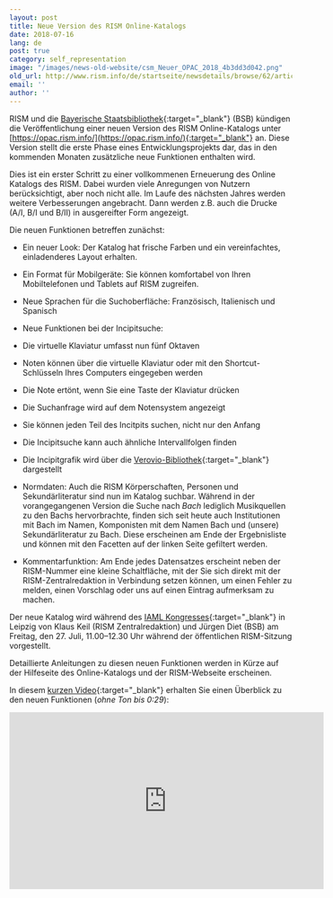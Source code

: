 ```yaml
---
layout: post
title: Neue Version des RISM Online-Katalogs
date: 2018-07-16
lang: de
post: true
category: self_representation
image: "/images/news-old-website/csm_Neuer_OPAC_2018_4b3dd3d042.png"
old_url: http://www.rism.info/de/startseite/newsdetails/browse/62/article/64/new-version-of-the-rism-online-catalog-1.html
email: ''
author: ''
---
```



RISM und die [Bayerische Staatsbibliothek](https://www.bsb-muenchen.de/){:target="_blank"} (BSB) kündigen die Veröffentlichung einer neuen Version des RISM Online-Katalogs unter [https://opac.rism.info/](https://opac.rism.info/){:target="_blank"} an. Diese Version stellt die erste Phase eines Entwicklungsprojekts dar, das in den kommenden Monaten zusätzliche neue Funktionen enthalten wird.

Dies ist ein erster Schritt zu einer vollkommenen Erneuerung des Online Katalogs des RISM. Dabei wurden viele Anregungen von Nutzern berücksichtigt, aber noch nicht alle. Im Laufe des nächsten Jahres werden weitere Verbesserungen angebracht. Dann werden z.B. auch die Drucke (A/I, B/I und B/II) in ausgereifter Form angezeigt.

Die neuen Funktionen betreffen zunächst:

- Ein neuer Look: Der Katalog hat frische Farben und ein vereinfachtes, einladenderes Layout erhalten.
- Ein Format für Mobilgeräte: Sie können komfortabel von Ihren Mobiltelefonen und Tablets auf RISM zugreifen.
- Neue Sprachen für die Suchoberfläche: Französisch, Italienisch und Spanisch
- Neue Funktionen bei der Incipitsuche:
- Die virtuelle Klaviatur umfasst nun fünf Oktaven
- Noten können über die virtuelle Klaviatur oder mit den Shortcut-Schlüsseln Ihres Computers eingegeben werden
- Die Note ertönt, wenn Sie eine Taste der Klaviatur drücken
- Die Suchanfrage wird auf dem Notensystem angezeigt
- Sie können jeden Teil des Incitpits suchen, nicht nur den Anfang
- Die Incipitsuche kann auch ähnliche Intervallfolgen finden
- Die Incipitgrafik wird über die [Verovio-Bibliothek](https://www.verovio.org/){:target="_blank"} dargestellt

- Normdaten: Auch die RISM Körperschaften, Personen und Sekundärliteratur sind nun im Katalog suchbar. Während in der vorangegangenen Version die Suche nach _Bach_ lediglich Musikquellen zu den Bachs hervorbrachte, finden sich seit heute auch Institutionen mit Bach im Namen, Komponisten mit dem Namen Bach und (unsere) Sekundärliteratur zu Bach. Diese erscheinen am Ende der Ergebnisliste und können mit den Facetten auf der linken Seite gefiltert werden.
- Kommentarfunktion: Am Ende jedes Datensatzes erscheint neben der RISM-Nummer eine kleine Schaltfläche, mit der Sie sich direkt mit der RISM-Zentralredaktion in Verbindung setzen können, um einen Fehler zu melden, einen Vorschlag oder uns auf einen Eintrag aufmerksam zu machen.

Der neue Katalog wird während des [IAML Kongresses](https://iamlleipzig2018.sched.com/){:target="_blank"} in Leipzig von Klaus Keil (RISM Zentralredaktion) und Jürgen Diet (BSB) am Freitag, den 27. Juli, 11.00–12.30 Uhr während der öffentlichen RISM-Sitzung vorgestellt.

Detaillierte Anleitungen zu diesen neuen Funktionen werden in Kürze auf der Hilfeseite des Online-Katalogs und der RISM-Webseite erscheinen.

In diesem [kurzen Video](https://youtu.be/gEKnQdNK7W4){:target="_blank"} erhalten Sie einen Überblick zu den neuen Funktionen (_ohne Ton bis 0:29_):
<iframe width="560" height="315" src="https://www.youtube.com/embed/gEKnQdNK7W4" frameborder="0" allow="autoplay; encrypted-media" allowfullscreen></iframe><script type="text/javascript">var switchTo5x=true;</script><script type="text/javascript" src="http://w.sharethis.com/button/buttons.js"></script><script type="text/javascript">stLight.options({publisher: "9b601438-1ce1-49d8-bfd7-9cff5df54c17", doNotHash: false, doNotCopy: false, hashAddressBar: false});</script>
